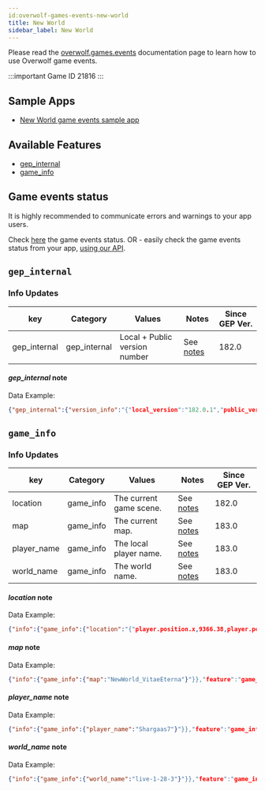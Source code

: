 ```yaml
---
id:overwolf-games-events-new-world
title: New World
sidebar_label: New World
---
```


Please read the [overwolf.games.events](overwolf-games-events) documentation page to learn how to use Overwolf game events.

:::important Game ID
21816
:::

## Sample Apps

* [New World game events sample app](https://github.com/overwolf/events-sample-apps)

## Available Features

* [gep_internal](#gep_internal)
* [game_info](#game_info)


## Game events status

It is highly recommended to communicate errors and warnings to your app users. 

Check [here](../status/all) the game events status. OR -  easily check the game events status from your app, [using our API](../topics/howto-check-events-status-from-app).

## `gep_internal`

### Info Updates

key          | Category    | Values                    | Notes                 | Since GEP Ver. |
------------ | ------------| ------------------------- | --------------------- | ------------- | 
gep_internal | gep_internal| Local + Public version number|See [notes](#gep_internal-note)|   182.0       |

#### *gep_internal* note

Data Example:

```json
{"gep_internal":{"version_info":"{"local_version":"182.0.1","public_version":"182.0.1","is_updated":true}"}},"feature":"gep_internal"}
```

## `game_info`

### Info Updates

key          | Category    | Values                    | Notes                 | Since GEP Ver. |
------------ | ------------| ------------------------- | --------------------- | ------------- | 
location     | game_info   | The current game scene.   |  See [notes](#location-note) |   182.0       |
map          | game_info   | The current map.          |  See [notes](#map-note) |   183.0       |
player_name  | game_info   | The local player name.   |  See [notes](#player_name-note) |   183.0       |
world_name   | game_info   | The world name.   |  See [notes](#world_name-note) |   183.0       |


#### *location* note

Data Example:

```json
{"info":{"game_info":{"location":"{"player.position.x,9366.38,player.position.y,2762.52,player.position.z,89.21,player.rotation.x,0,player.rotation.y,0,player.rotation.z,223,player.compass,SW"}"}},"feature":"game_info"}
```

#### *map* note

Data Example:

```json
{"info":{"game_info":{"map":"NewWorld_VitaeEterna"}"}},"feature":"game_info"}
```

#### *player_name* note

Data Example:

```json
{"info":{"game_info":{"player_name":"Shargaas7"}"}},"feature":"game_info"}
```

#### *world_name* note

Data Example:

```json
{"info":{"game_info":{"world_name":"live-1-28-3"}"}},"feature":"game_info"}
```
